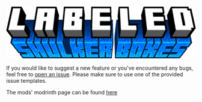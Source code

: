 !["Labeled Shulker Boxes" Title Logo](title.png)  

If you would like to suggest a new feature or you've encountered any bugs, feel free to [open an issue](https://github.com/steveh259/labeled-shulker-boxes/issues/new/choose). Please make sure to use one of the provided issue templates.

The mods' modrinth page can be found [here](https://modrinth.com/mod/labeled-shulker-boxes)
